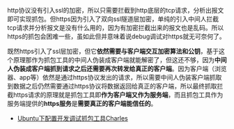 
http协议没有引入ssl的加密，所以只需要拦截到http底层的tcp请求，分析出报文即可实现抓包。但https因为引入了双向ssl隧道层加密，单纯的引入中间人拦截tcp请求并分析报文是没有什么用的，因为有加密拦截出来的报文也是乱码。所以https的抓包会困难一些，虽如此但并意味着说debug调试对https就无可奈何了。

既然https引入了ssl层加密，但它**依然需要与客户端交互加密算法和公钥**，基于这个原理那作为抓包工具的中间人伪装成客户端就能解密了，但这还不够，因为**中间人伪装成客户端抓到请求之后还需要再次转发给真正的客户端**。因为客户端（浏览器、app等）依然是通过https协议发出的请求，所以需要中间人伪装客户端抓取到数据之后仍然需要通过https协议将数据返回给真正的客户端，所以最终抓取拦截https请求的原理就是抓包工具即**作为客户端又作为服务端**，而且抓包工具作为服务端提供的**https服务**是**需要真正的客户端能信任的**。


- [Ubuntu下配置开发调试抓包工具Charles](https://blog.jjonline.cn/mine/242.html)

